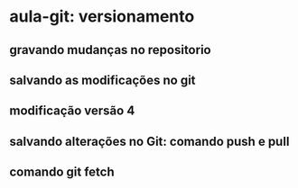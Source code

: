 # aula-git: versionamento

## gravando mudanças no repositorio

## salvando as modificações no git

## modificação versão 4

## salvando alterações no Git: comando push e pull

## comando git fetch 
